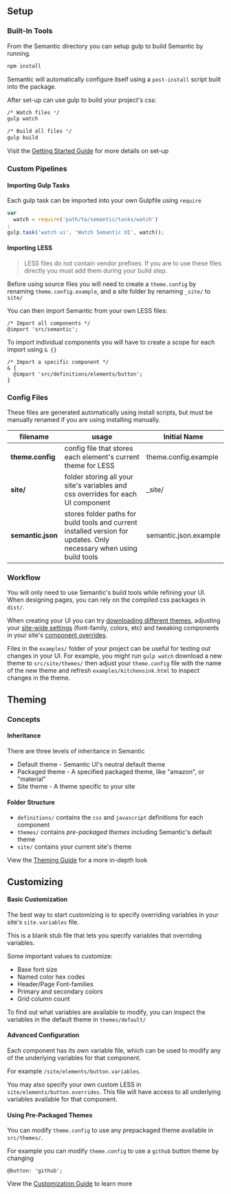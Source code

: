 ## Setup

### Built-In Tools

From the Semantic directory you can setup gulp to build Semantic by running.

```bash
npm install
```

Semantic will automatically configure itself using a `post-install` script built into the package.

After set-up can use gulp to build your project's css:

```bash
/* Watch files */
gulp watch

/* Build all files */
gulp build
```

Visit the [Getting Started Guide](http://learnsemantic.com/guide/expert.html) for more details on set-up

### Custom Pipelines

#### Importing Gulp Tasks

Each gulp task can be imported into your own Gulpfile using `require`

```javascript
var
  watch = require('path/to/semantic/tasks/watch')
;
gulp.task('watch ui', 'Watch Semantic UI', watch));
```

#### Importing LESS

> LESS files do not contain vendor prefixes. If you are to use these files directly you must add them during your build step.

Before using source files you will need to create a `theme.config` by renaming `theme.config.example`, and a site folder by renaming `_site/` to `site/`

You can then import Semantic from your own LESS files:

```less
/* Import all components */
@import 'src/semantic';
```

To import individual components you will have to create a scope for each import using `& {}`

```less
/* Import a specific component */
& {
  @import 'src/definitions/elements/button';
}
```

### Config Files

These files are generated automatically using install scripts, but must be manually renamed if you are using installing manually.

| filename          | usage                                                                                                                | Initial Name          |
| ----------------- | -------------------------------------------------------------------------------------------------------------------- | --------------------- |
| **theme.config**  | config file that stores each element's current theme for LESS                                                        | theme.config.example  |
| **site/**         | folder storing all your site's variables and css overrides for each UI component                                     | \_site/               |
| **semantic.json** | stores folder paths for build tools and current installed version for updates. Only necessary when using build tools | semantic.json.example |

### Workflow

You will only need to use Semantic's build tools while refining your UI. When designing pages, you can rely on the compiled css packages in `dist/`.

When creating your UI you can try <a href="http://www.learnsemantic.com/themes/creating.html">downloading different themes</a>, adjusting your <a href="http://www.learnsemantic.com/developing/customizing.html#setting-global-variables">site-wide settings</a> (font-family, colors, etc) and tweaking components in your site's <a href="http://www.learnsemantic.com/developing/customizing.html#designing-for-the-long-now">component overrides</a>.

Files in the `examples/` folder of your project can be useful for testing out changes in your UI. For example, you might run `gulp watch` download a new theme to `src/site/themes/` then adjust your `theme.config` file with the name of the new theme and refresh `examples/kitchensink.html` to inspect changes in the theme.

## Theming

### Concepts

#### Inheritance

There are three levels of inheritance in Semantic

- Default theme - Semantic UI's neutral default theme
- Packaged theme - A specified packaged theme, like "amazon", or "material"
- Site theme - A theme specific to your site

#### Folder Structure

- `definitions/` contains the `css` and `javascript` definitions for each component
- `themes/` contains _pre-packaged themes_ including Semantic's default theme
- `site/` contains your current site's theme

View the [Theming Guide](http://learnsemantic.com/themes/overview.html) for a more in-depth look

## Customizing

#### Basic Customization

The best way to start customizing is to specify overriding variables in your site's `site.variables` file.

This is a blank stub file that lets you specify variables that overriding variables.

Some important values to customize:

- Base font size
- Named color hex codes
- Header/Page Font-families
- Primary and secondary colors
- Grid column count

To find out what variables are available to modify, you can inspect the variables in the default theme in `themes/default/`

#### Advanced Configuration

Each component has its own variable file, which can be used to modify any of the underlying variables for that component.

For example `/site/elements/button.variables`.

You may also specify your own custom LESS in `site/elements/button.overrides`. This file will have access to all underlying variables available for that component.

#### Using Pre-Packaged Themes

You can modify `theme.config` to use any prepackaged theme available in `src/themes/`.

For example you can modify `theme.config` to use a `github` button theme by changing

```less
@button: 'github';
```

View the [Customization Guide](http://learnsemantic.com/developing/customizing.html) to learn more
